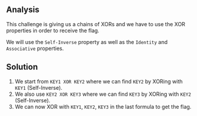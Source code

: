 ## Analysis
This challenge is giving us a chains of XORs and we have to use the XOR properties in order to receive the flag.

We will use the `Self-Inverse` property as well as the `Identity` and `Associative` properties.

## Solution

1. We start from `KEY1 XOR KEY2` where we can find `KEY2` by XORing with `KEY1` (Self-Inverse).
2. We also use `KEY2 XOR KEY3` where we can find `KEY3` by XORing with `KEY2` (Self-Inverse).
3. We can now XOR with `KEY1`, `KEY2`, `KEY3` in the last formula to get the flag.
